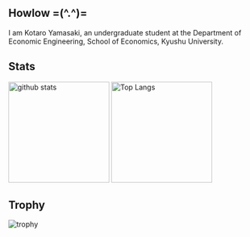 ## Howlow =(^.^)=
I am Kotaro Yamasaki, an undergraduate student at the Department of Economic Engineering, School of Economics, Kyushu University.

## Stats
<p align="left"> 
  <img alt="github stats" height="200px" src="https://github-readme-stats.vercel.app/api?username=kotaro-yamasaki&theme=radical&show_icons=true" />
  <img alt="Top Langs" height="200px" src="https://github-readme-stats.vercel.app/api/top-langs/?username=kotaro-yamasaki&layout=compact&theme=radical" />
</p>

## Trophy
![trophy](https://github-profile-trophy.vercel.app/?username=kotaro-yamasaki&theme=radical&column=8
)
